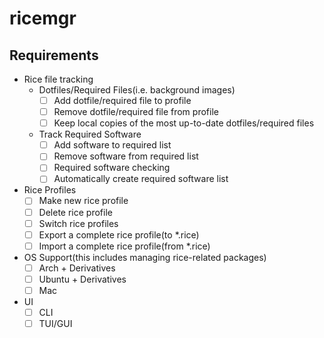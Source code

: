 # ricemgr
## Requirements
- Rice file tracking
  - Dotfiles/Required Files(i.e. background images)
    - [ ] Add dotfile/required file to profile
    - [ ] Remove dotfile/required file from profile
    - [ ] Keep local copies of the most up-to-date dotfiles/required files
  - Track Required Software
    - [ ] Add software to required list
    - [ ] Remove software from required list
    - [ ] Required software checking
    - [ ] Automatically create required software list
- Rice Profiles
  - [ ] Make new rice profile
  - [ ] Delete rice profile
  - [ ] Switch rice profiles
  - [ ] Export a complete rice profile(to *.rice)
  - [ ] Import a complete rice profile(from *.rice)
- OS Support(this includes managing rice-related packages)
  - [ ] Arch + Derivatives
  - [ ] Ubuntu + Derivatives
  - [ ] Mac
- UI
  - [ ] CLI
  - [ ] TUI/GUI
